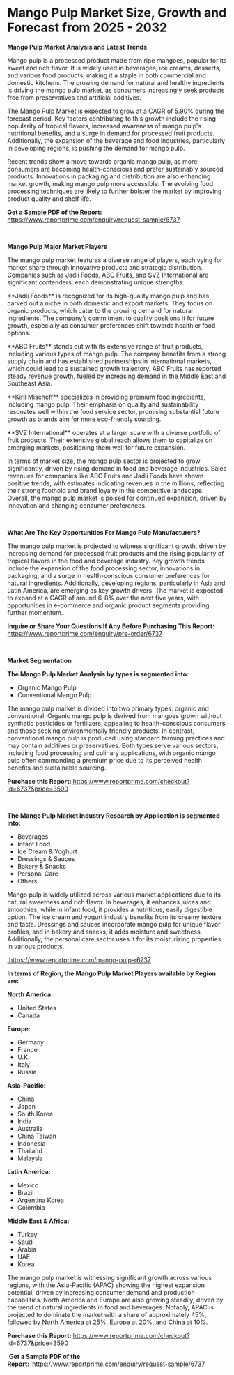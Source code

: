 <p><h1>Mango Pulp Market Size, Growth and Forecast from 2025 - 2032</h1></p><p><strong>Mango Pulp Market Analysis and Latest Trends</strong></p>
<p><p>Mango pulp is a processed product made from ripe mangoes, popular for its sweet and rich flavor. It is widely used in beverages, ice creams, desserts, and various food products, making it a staple in both commercial and domestic kitchens. The growing demand for natural and healthy ingredients is driving the mango pulp market, as consumers increasingly seek products free from preservatives and artificial additives.</p><p>The Mango Pulp Market is expected to grow at a CAGR of 5.90% during the forecast period. Key factors contributing to this growth include the rising popularity of tropical flavors, increased awareness of mango pulp's nutritional benefits, and a surge in demand for processed fruit products. Additionally, the expansion of the beverage and food industries, particularly in developing regions, is pushing the demand for mango pulp. </p><p>Recent trends show a move towards organic mango pulp, as more consumers are becoming health-conscious and prefer sustainably sourced products. Innovations in packaging and distribution are also enhancing market growth, making mango pulp more accessible. The evolving food processing techniques are likely to further bolster the market by improving product quality and shelf life.</p></p>
<p><strong>Get a Sample PDF of the Report:&nbsp;</strong> <a href="https://www.reportprime.com/enquiry/request-sample/6737?utm_campaign=4544&utm_medium=2&utm_source=Github&utm_content=ia&utm_term=16052025&utm_id=mango-pulp">https://www.reportprime.com/enquiry/request-sample/6737</a></p>
<p>&nbsp;</p>
<p><strong>Mango Pulp Major Market Players</strong></p>
<p><p>The mango pulp market features a diverse range of players, each vying for market share through innovative products and strategic distribution. Companies such as Jadli Foods, ABC Fruits, and SVZ International are significant contenders, each demonstrating unique strengths.</p><p>**Jadli Foods** is recognized for its high-quality mango pulp and has carved out a niche in both domestic and export markets. They focus on organic products, which cater to the growing demand for natural ingredients. The company’s commitment to quality positions it for future growth, especially as consumer preferences shift towards healthier food options.</p><p>**ABC Fruits** stands out with its extensive range of fruit products, including various types of mango pulp. The company benefits from a strong supply chain and has established partnerships in international markets, which could lead to a sustained growth trajectory. ABC Fruits has reported steady revenue growth, fueled by increasing demand in the Middle East and Southeast Asia.</p><p>**Kiril Mischeff** specializes in providing premium food ingredients, including mango pulp. Their emphasis on quality and sustainability resonates well within the food service sector, promising substantial future growth as brands aim for more eco-friendly sourcing.</p><p>**SVZ International** operates at a larger scale with a diverse portfolio of fruit products. Their extensive global reach allows them to capitalize on emerging markets, positioning them well for future expansion. </p><p>In terms of market size, the mango pulp sector is projected to grow significantly, driven by rising demand in food and beverage industries. Sales revenues for companies like ABC Fruits and Jadli Foods have shown positive trends, with estimates indicating revenues in the millions, reflecting their strong foothold and brand loyalty in the competitive landscape. Overall, the mango pulp market is poised for continued expansion, driven by innovation and changing consumer preferences.</p></p>
<p>&nbsp;</p>
<p><strong>What Are The Key Opportunities For Mango Pulp Manufacturers?</strong></p>
<p><p>The mango pulp market is projected to witness significant growth, driven by increasing demand for processed fruit products and the rising popularity of tropical flavors in the food and beverage industry. Key growth trends include the expansion of the food processing sector, innovations in packaging, and a surge in health-conscious consumer preferences for natural ingredients. Additionally, developing regions, particularly in Asia and Latin America, are emerging as key growth drivers. The market is expected to expand at a CAGR of around 6-8% over the next five years, with opportunities in e-commerce and organic product segments providing further momentum.</p></p>
<p><strong>Inquire or Share Your Questions If Any Before Purchasing This Report:</strong> <a href="https://www.reportprime.com/enquiry/pre-order/6737?utm_campaign=4544&utm_medium=2&utm_source=Github&utm_content=ia&utm_term=16052025&utm_id=mango-pulp">https://www.reportprime.com/enquiry/pre-order/6737</a></p>
<p>&nbsp;</p>
<p><strong>Market Segmentation</strong></p>
<p><strong>The Mango Pulp Market Analysis by types is segmented into:</strong></p>
<p><ul><li>Organic Mango Pulp</li><li>Conventional Mango Pulp</li></ul></p>
<p><p>The mango pulp market is divided into two primary types: organic and conventional. Organic mango pulp is derived from mangoes grown without synthetic pesticides or fertilizers, appealing to health-conscious consumers and those seeking environmentally friendly products. In contrast, conventional mango pulp is produced using standard farming practices and may contain additives or preservatives. Both types serve various sectors, including food processing and culinary applications, with organic mango pulp often commanding a premium price due to its perceived health benefits and sustainable sourcing.</p></p>
<p><strong>Purchase this Report:&nbsp;</strong><a href="https://www.reportprime.com/checkout?id=6737&price=3590&utm_campaign=4544&utm_medium=2&utm_source=Github&utm_content=ia&utm_term=16052025&utm_id=mango-pulp">https://www.reportprime.com/checkout?id=6737&price=3590</a></p>
<p>&nbsp;</p>
<p><strong>The Mango Pulp Market Industry Research by Application is segmented into:</strong></p>
<p><ul><li>Beverages</li><li>Infant Food</li><li>Ice Cream & Yoghurt</li><li>Dressings & Sauces</li><li>Bakery & Snacks</li><li>Personal Care</li><li>Others</li></ul></p>
<p><p>Mango pulp is widely utilized across various market applications due to its natural sweetness and rich flavor. In beverages, it enhances juices and smoothies, while in infant food, it provides a nutritious, easily digestible option. The ice cream and yogurt industry benefits from its creamy texture and taste. Dressings and sauces incorporate mango pulp for unique flavor profiles, and in bakery and snacks, it adds moisture and sweetness. Additionally, the personal care sector uses it for its moisturizing properties in various products.</p></p>
<p><a href="https://www.reportprime.com/mango-pulp-r6737?utm_campaign=4544&utm_medium=2&utm_source=Github&utm_content=ia&utm_term=16052025&utm_id=mango-pulp">&nbsp;https://www.reportprime.com/mango-pulp-r6737</a></p>
<p><strong>In terms of Region, the Mango Pulp Market Players available by Region are:</strong></p>
<p>
    <p> <strong> North America: </strong>
        <ul>
            <li>United States</li>
            <li>Canada</li>
        </ul>
        </p> 
    <p> <strong> Europe: </strong>
        <ul>
            <li>Germany</li>
            <li>France</li>
            <li>U.K.</li>
            <li>Italy</li>
            <li>Russia</li>
        </ul>
        </p> 
    <p> <strong> Asia-Pacific: </strong>
        <ul>
            <li>China</li>
            <li>Japan</li>
            <li>South Korea</li>
            <li>India</li>
            <li>Australia</li>
            <li>China Taiwan</li>
            <li>Indonesia</li>
            <li>Thailand</li>
            <li>Malaysia</li>
        </ul>
        </p> 
    <p> <strong> Latin America: </strong>
        <ul>
            <li>Mexico</li>
            <li>Brazil</li>
            <li>Argentina Korea</li>
            <li>Colombia</li>
        </ul>
        </p> 
    <p> <strong> Middle East & Africa: </strong>
        <ul>
            <li>Turkey</li>
            <li>Saudi</li>
            <li>Arabia</li>
            <li>UAE</li>
            <li>Korea</li>
        </ul>
    </p>
    </p>
<p><p>The mango pulp market is witnessing significant growth across various regions, with the Asia-Pacific (APAC) showing the highest expansion potential, driven by increasing consumer demand and production capabilities. North America and Europe are also growing steadily, driven by the trend of natural ingredients in food and beverages. Notably, APAC is projected to dominate the market with a share of approximately 45%, followed by North America at 25%, Europe at 20%, and China at 10%.</p></p>
<p><strong>Purchase this Report: </strong><a href="https://www.reportprime.com/checkout?id=6737&price=3590&utm_campaign=4544&utm_medium=2&utm_source=Github&utm_content=ia&utm_term=16052025&utm_id=mango-pulp">https://www.reportprime.com/checkout?id=6737&price=3590</a></p>
<p>&nbsp;<strong>Get a Sample PDF of the Report:&nbsp;&nbsp;</strong><a href="https://www.reportprime.com/enquiry/request-sample/6737?utm_campaign=4544&utm_medium=2&utm_source=Github&utm_content=ia&utm_term=16052025&utm_id=mango-pulp">https://www.reportprime.com/enquiry/request-sample/6737</a></p>
<p><strong></strong></p>
<p><p></p><p></p><p></p></p>